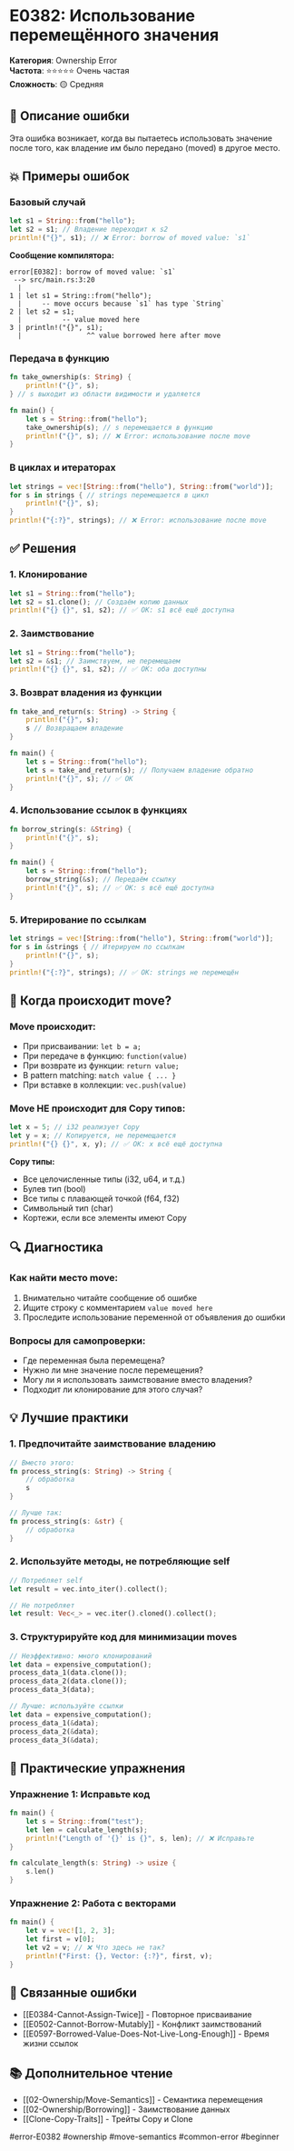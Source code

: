 # E0382: Использование перемещённого значения

**Категория**: Ownership Error  
**Частота**: ⭐⭐⭐⭐⭐ Очень частая  
**Сложность**: 🟡 Средняя

## 🚫 Описание ошибки

Эта ошибка возникает, когда вы пытаетесь использовать значение после того, как владение им было передано (moved) в другое место.

## 💥 Примеры ошибок

### Базовый случай
```rust
let s1 = String::from("hello");
let s2 = s1; // Владение переходит к s2
println!("{}", s1); // ❌ Error: borrow of moved value: `s1`
```

**Сообщение компилятора:**
```
error[E0382]: borrow of moved value: `s1`
 --> src/main.rs:3:20
  |
1 | let s1 = String::from("hello");
  |     -- move occurs because `s1` has type `String`
2 | let s2 = s1;
  |          -- value moved here  
3 | println!("{}", s1);
  |                ^^ value borrowed here after move
```

### Передача в функцию
```rust
fn take_ownership(s: String) {
    println!("{}", s);
} // s выходит из области видимости и удаляется

fn main() {
    let s = String::from("hello");
    take_ownership(s); // s перемещается в функцию
    println!("{}", s); // ❌ Error: использование после move
}
```

### В циклах и итераторах
```rust
let strings = vec![String::from("hello"), String::from("world")];
for s in strings { // strings перемещается в цикл
    println!("{}", s);
}
println!("{:?}", strings); // ❌ Error: использование после move
```

## ✅ Решения

### 1. Клонирование
```rust
let s1 = String::from("hello");
let s2 = s1.clone(); // Создаём копию данных
println!("{} {}", s1, s2); // ✅ OK: s1 всё ещё доступна
```

### 2. Заимствование
```rust
let s1 = String::from("hello");
let s2 = &s1; // Заимствуем, не перемещаем
println!("{} {}", s1, s2); // ✅ OK: оба доступны
```

### 3. Возврат владения из функции
```rust
fn take_and_return(s: String) -> String {
    println!("{}", s);
    s // Возвращаем владение
}

fn main() {
    let s = String::from("hello");
    let s = take_and_return(s); // Получаем владение обратно
    println!("{}", s); // ✅ OK
}
```

### 4. Использование ссылок в функциях
```rust
fn borrow_string(s: &String) {
    println!("{}", s);
}

fn main() {
    let s = String::from("hello");
    borrow_string(&s); // Передаём ссылку
    println!("{}", s); // ✅ OK: s всё ещё доступна
}
```

### 5. Итерирование по ссылкам
```rust
let strings = vec![String::from("hello"), String::from("world")];
for s in &strings { // Итерируем по ссылкам
    println!("{}", s);
}
println!("{:?}", strings); // ✅ OK: strings не перемещён
```

## 🤔 Когда происходит move?

### Move происходит:
- При присваивании: `let b = a;`
- При передаче в функцию: `function(value)`  
- При возврате из функции: `return value;`
- В pattern matching: `match value { ... }`
- При вставке в коллекции: `vec.push(value)`

### Move НЕ происходит для Copy типов:
```rust
let x = 5; // i32 реализует Copy
let y = x; // Копируется, не перемещается
println!("{} {}", x, y); // ✅ OK: x всё ещё доступна
```

**Copy типы:**
- Все целочисленные типы (i32, u64, и т.д.)
- Булев тип (bool)
- Все типы с плавающей точкой (f64, f32)
- Символьный тип (char)
- Кортежи, если все элементы имеют Copy

## 🔍 Диагностика

### Как найти место move:
1. Внимательно читайте сообщение об ошибке
2. Ищите строку с комментарием `value moved here`
3. Проследите использование переменной от объявления до ошибки

### Вопросы для самопроверки:
- Где переменная была перемещена?
- Нужно ли мне значение после перемещения?
- Могу ли я использовать заимствование вместо владения?
- Подходит ли клонирование для этого случая?

## 💡 Лучшие практики

### 1. Предпочитайте заимствование владению
```rust
// Вместо этого:
fn process_string(s: String) -> String {
    // обработка
    s
}

// Лучше так:
fn process_string(s: &str) {
    // обработка
}
```

### 2. Используйте методы, не потребляющие self
```rust
// Потребляет self
let result = vec.into_iter().collect();

// Не потребляет
let result: Vec<_> = vec.iter().cloned().collect();
```

### 3. Структурируйте код для минимизации moves
```rust
// Неэффективно: много клонирований
let data = expensive_computation();
process_data_1(data.clone());
process_data_2(data.clone());
process_data_3(data);

// Лучше: используйте ссылки
let data = expensive_computation();
process_data_1(&data);
process_data_2(&data);  
process_data_3(&data);
```

## 🎯 Практические упражнения

### Упражнение 1: Исправьте код
```rust
fn main() {
    let s = String::from("test");
    let len = calculate_length(s);
    println!("Length of '{}' is {}", s, len); // ❌ Исправьте
}

fn calculate_length(s: String) -> usize {
    s.len()
}
```

### Упражнение 2: Работа с векторами
```rust
fn main() {
    let v = vec![1, 2, 3];
    let first = v[0];
    let v2 = v; // ❌ Что здесь не так?
    println!("First: {}, Vector: {:?}", first, v);
}
```

## 🔗 Связанные ошибки
- [[E0384-Cannot-Assign-Twice]] - Повторное присваивание
- [[E0502-Cannot-Borrow-Mutably]] - Конфликт заимствований
- [[E0597-Borrowed-Value-Does-Not-Live-Long-Enough]] - Время жизни ссылок

## 📚 Дополнительное чтение
- [[02-Ownership/Move-Semantics]] - Семантика перемещения
- [[02-Ownership/Borrowing]] - Заимствование данных
- [[Clone-Copy-Traits]] - Трейты Copy и Clone

#error-E0382 #ownership #move-semantics #common-error #beginner